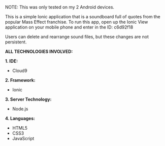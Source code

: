NOTE: This was only tested on my 2 Android devices.

This is a simple Ionic application that is a soundboard full of quotes from the popular Mass Effect franchise. To run this app, open up the Ionic View application on your mobile phone and enter in the ID: c6d92f18

Users can delete and rearrange sound files, but these changes are not persistent.

**ALL TECHNOLOGIES INVOLVED:**

**1. IDE:** 
  + Cloud9
 
**2. Framework:** 
  + Ionic

**3. Server Technology:** 
  + Node.js

**4. Languages:**
  + HTML5
  + CSS3
  + JavaScript
